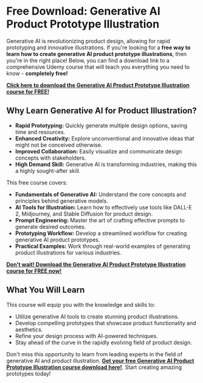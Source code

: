 # Free Download: Generative AI Product Prototype Illustration

Generative AI is revolutionizing product design, allowing for rapid prototyping and innovative illustrations. If you're looking for a **free way to learn how to create generative AI product prototype illustrations**, then you're in the right place! Below, you can find a download link to a comprehensive Udemy course that will teach you everything you need to know - **completely free!**

[**Click here to download the Generative AI Product Prototype Illustration course for FREE!**](https://udemywork.com/generative-ai-product-prototype-illustration)

## Why Learn Generative AI for Product Illustration?

*   **Rapid Prototyping:** Quickly generate multiple design options, saving time and resources.
*   **Enhanced Creativity:** Explore unconventional and innovative ideas that might not be conceived otherwise.
*   **Improved Collaboration:** Easily visualize and communicate design concepts with stakeholders.
*   **High Demand Skill:** Generative AI is transforming industries, making this a highly sought-after skill.

This free course covers:

*   **Fundamentals of Generative AI:** Understand the core concepts and principles behind generative models.
*   **AI Tools for Illustration:** Learn how to effectively use tools like DALL-E 2, Midjourney, and Stable Diffusion for product design.
*   **Prompt Engineering:** Master the art of crafting effective prompts to generate desired outcomes.
*   **Prototyping Workflow:** Develop a streamlined workflow for creating generative AI product prototypes.
*   **Practical Examples:** Work through real-world examples of generating product illustrations for various industries.

[**Don't wait! Download the Generative AI Product Prototype Illustration course for FREE now!**](https://udemywork.com/generative-ai-product-prototype-illustration)

## What You Will Learn

This course will equip you with the knowledge and skills to:

*   Utilize generative AI tools to create stunning product illustrations.
*   Develop compelling prototypes that showcase product functionality and aesthetics.
*   Refine your design process with AI-powered techniques.
*   Stay ahead of the curve in the rapidly evolving field of product design.

Don't miss this opportunity to learn from leading experts in the field of generative AI and product illustration. **[Get your free Generative AI Product Prototype Illustration course download here!](https://udemywork.com/generative-ai-product-prototype-illustration)**. Start creating amazing prototypes today!
